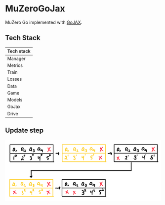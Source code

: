 # MuZeroGoJax

MuZero Go implemented with [GoJAX](https://github.com/aigagror/GoJAX).

## Tech Stack

| Tech stack |
| ---------- |
| Manager    |
| Metrics    |
| Train      |
| Losses     |
| Data       |
| Game       |
| Models     |
| GoJax      |
| Drive      |

## Update step

![update step diagram](images/update_embed.png)
